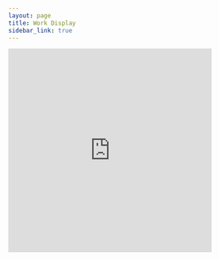 ```yaml
---
layout: page
title: Work Display
sidebar_link: true
---
```


<iframe width = 410 height = 410 frameBorder="0" src="https://editor.p5js.org/Anafe0609/embed/vJrnZv_i7"></iframe>